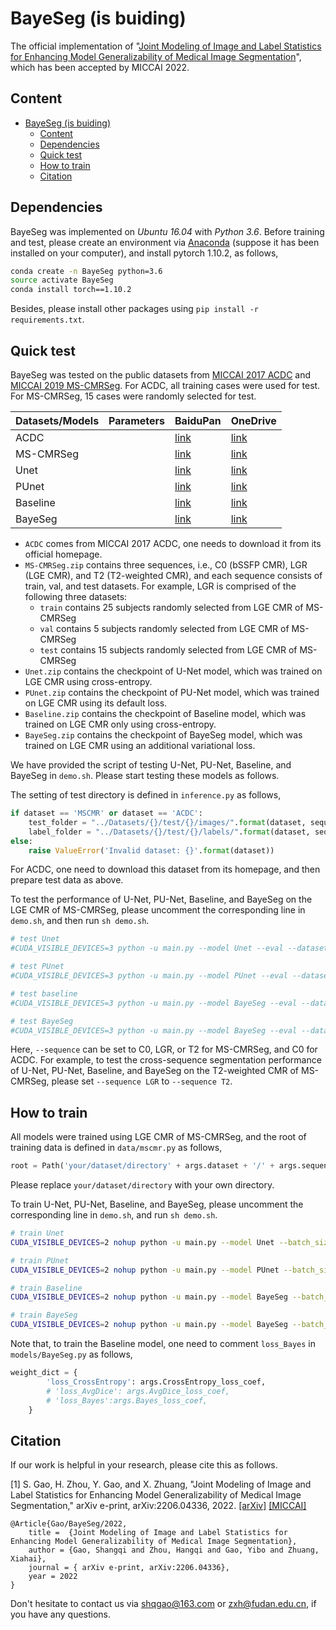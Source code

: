 # BayeSeg (is buiding)
The official implementation of "[Joint Modeling of Image and Label Statistics for Enhancing Model Generalizability of Medical Image Segmentation](https://arxiv.org/abs/2206.04336)", which has been accepted by MICCAI 2022.

## Content
- [BayeSeg (is buiding)](#bayeseg-is-buiding)
  - [Content](#content)
  - [Dependencies](#dependencies)
  - [Quick test](#quick-test)
  - [How to train](#how-to-train)
  - [Citation](#citation)

## Dependencies
BayeSeg was implemented on *Ubuntu 16.04* with *Python 3.6*. Before training and test, please create an environment via [Anaconda](https://www.anaconda.com/) (suppose it has been installed on your computer), and install pytorch 1.10.2, as follows,
```bash
conda create -n BayeSeg python=3.6
source activate BayeSeg
conda install torch==1.10.2
```
Besides, please install other packages using ```pip install -r requirements.txt```.

## Quick test
BayeSeg was tested on the public datasets from [MICCAI 2017 ACDC](https://acdc.creatis.insa-lyon.fr/#) and [MICCAI 2019 MS-CMRSeg](https://zmiclab.github.io/zxh/0/mscmrseg19/). For ACDC, all training cases were used for test. For MS-CMRSeg, 15 cases were randomly selected for test.

|Datasets/Models|Parameters|BaiduPan|OneDrive|
|-----|-------|--------|--------|
|ACDC |       |[link](https://acdc.creatis.insa-lyon.fr/#)|[link](https://acdc.creatis.insa-lyon.fr/#)|
|MS-CMRSeg|   |[link]()|[link]()|
|Unet   |     |[link]()|[link]()|
|PUnet  |     |[link]()|[link]()|
|Baseline|    |[link]()|[link]()|
|BayeSeg|     |[link]()|[link]()|

- `ACDC` comes from MICCAI 2017 ACDC, one needs to download it from its official homepage.
- `MS-CMRSeg.zip` contains three sequences, i.e., C0 (bSSFP CMR), LGR (LGE CMR), and T2 (T2-weighted CMR), and each sequence consists of train, val, and test datasets. For example, LGR is comprised of the following three datasets:
  - `train` contains 25 subjects randomly selected from LGE CMR of MS-CMRSeg
  - `val` contains 5 subjects randomly selected from LGE CMR of MS-CMRSeg
  - `test` contains 15 subjects randomly selected from LGE CMR of MS-CMRSeg
- `Unet.zip` contains the checkpoint of U-Net model, which was trained on LGE CMR using cross-entropy.
- `PUnet.zip` contains the checkpoint of PU-Net model, which was trained on LGE CMR using its default loss.
- `Baseline.zip` contains the checkpoint of Baseline model, which was trained on LGE CMR only using cross-entropy.
- `BayeSeg.zip` contains the checkpoint of BayeSeg model, which was trained on LGE CMR using an additional variational loss.

We have provided the script of testing U-Net, PU-Net, Baseline, and BayeSeg in `demo.sh`. Please start testing these models as follows.

The setting of test directory is defined in `inference.py` as follows,
```python
if dataset == 'MSCMR' or dataset == 'ACDC':
    test_folder = "../Datasets/{}/test/{}/images/".format(dataset, sequence)
    label_folder = "../Datasets/{}/test/{}/labels/".format(dataset, sequence)
else:
    raise ValueError('Invalid dataset: {}'.format(dataset))
```
For ACDC, one need to download this dataset from its homepage, and then prepare test data as above.

To test the performance of U-Net, PU-Net, Baseline, and BayeSeg on the LGE CMR of MS-CMRSeg, please uncomment the corresponding line in `demo.sh`, and then run `sh demo.sh`.
```bash
# test Unet
#CUDA_VISIBLE_DEVICES=3 python -u main.py --model Unet --eval --dataset MSCMR --sequence LGR --resume logs/Unet/checkpoint.pth --output_dir results --device cuda

# test PUnet
#CUDA_VISIBLE_DEVICES=3 python -u main.py --model PUnet --eval --dataset MSCMR --sequence LGR --resume logs/PUnet/checkpoint.pth --output_dir results --device cuda

# test baseline
#CUDA_VISIBLE_DEVICES=3 python -u main.py --model BayeSeg --eval --dataset MSCMR --sequence LGR --resume logs/baseline/checkpoint.pth --output_dir results --device cuda

# test BayeSeg
#CUDA_VISIBLE_DEVICES=3 python -u main.py --model BayeSeg --eval --dataset MSCMR --sequence LGR --resume logs/BayeSeg/checkpoint.pth --output_dir results --device cuda

```
Here, `--sequence` can be set to C0, LGR, or T2 for MS-CMRSeg, and C0 for ACDC. For example, to test the cross-sequence segmentation performance of U-Net, PU-Net, Baseline, and BayeSeg on the T2-weighted CMR of MS-CMRSeg, please set `--sequence LGR` to `--sequence T2`.

## How to train
All models were trained using LGE CMR of MS-CMRSeg, and the root of training data is defined in `data/mscmr.py` as follows,
```python
root = Path('your/dataset/directory' + args.dataset + '/' + args.sequence)
```
Please replace `your/dataset/directory` with your own directory.

To train U-Net, PU-Net, Baseline, and BayeSeg, please uncomment the corresponding line in `demo.sh`, and run `sh demo.sh`.
```bash
# train Unet
CUDA_VISIBLE_DEVICES=2 nohup python -u main.py --model Unet --batch_size 8 --output_dir logs/Unet --device cuda >train.log 2>&1 &

# train PUnet
CUDA_VISIBLE_DEVICES=2 nohup python -u main.py --model PUnet --batch_size 8 --output_dir logs/PUnet --device cuda >train.log 2>&1 &

# train Baseline
CUDA_VISIBLE_DEVICES=2 nohup python -u main.py --model BayeSeg --batch_size 8 --output_dir logs/Baseline --device cuda >train.log 2>&1 &

# train BayeSeg
CUDA_VISIBLE_DEVICES=2 nohup python -u main.py --model BayeSeg --batch_size 8 --output_dir logs/BayeSeg --device cuda >train.log 2>&1 &
```
Note that, to train the Baseline model, one need to comment `loss_Bayes` in `models/BayeSeg.py` as follows,
```python
weight_dict = {
        'loss_CrossEntropy': args.CrossEntropy_loss_coef,
        # 'loss_AvgDice': args.AvgDice_loss_coef,  
        # 'loss_Bayes':args.Bayes_loss_coef,
    }
```

## Citation
If our work is helpful in your research, please cite this as follows.

[1] S. Gao, H. Zhou, Y. Gao, and X. Zhuang, "Joint Modeling of Image and Label Statistics for Enhancing Model Generalizability of Medical Image Segmentation," arXiv e-print, arXiv:2206.04336, 2022. [[arXiv]](https://arxiv.org/abs/2206.04336) [[MICCAI]]()
```
@Article{Gao/BayeSeg/2022,
	title =	 {Joint Modeling of Image and Label Statistics for Enhancing Model Generalizability of Medical Image Segmentation},
	author = {Gao, Shangqi and Zhou, Hangqi and Gao, Yibo and Zhuang, Xiahai},
    journal = {	arXiv e-print, arXiv:2206.04336},
    year = 2022
}
```

Don't hesitate to contact us via [shqgao@163.com]() or [zxh@fudan.edu.cn](), if you have any questions.
